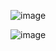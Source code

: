![image](https://github.com/Javi826/ML_predictor/assets/130041297/e0716108-0855-4666-8fa3-15d5edcf2bf6)

![image](https://github.com/Javi826/ML_predictor/assets/130041297/95ccff01-dab7-4286-851b-0e5681c9d0a9)

